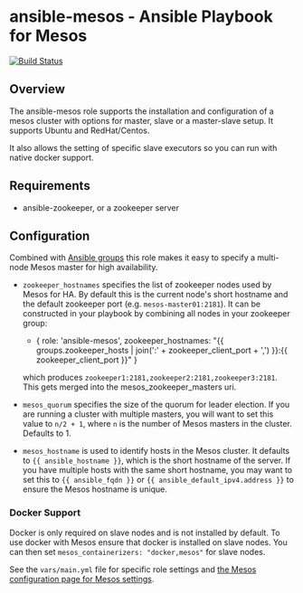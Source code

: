 ansible-mesos - Ansible Playbook for Mesos
=============

[![Build Status](https://travis-ci.org/AnsibleShipyard/ansible-mesos.svg?branch=master)](https://travis-ci.org/AnsibleShipyard/ansible-mesos)

## Overview

The ansible-mesos role supports the installation and configuration of a mesos cluster with options for master, slave or a master-slave setup. It supports Ubuntu and RedHat/Centos. 

It also allows the setting of specific slave executors so you can run with native docker support.

## Requirements
  
  - ansible-zookeeper, or a zookeeper server

## Configuration

Combined with [Ansible groups](http://docs.ansible.com/intro_inventory.html#hosts-and-groups) this role makes it easy to specify a multi-node Mesos master for high availability.

* `zookeeper_hostnames` specifies the list of zookeeper nodes used by Mesos for HA. By default this is the current node's short hostname and the default zookeeper port (e.g. `mesos-master01:2181`). It can be constructed in your playbook by combining all nodes in your zookeeper group:

     - { role: 'ansible-mesos', zookeeper_hostnames: "{{ groups.zookeeper_hosts | join(':' + zookeeper_client_port + ',')  }}:{{ zookeeper_client_port  }}" }

  which produces ```zookeeper1:2181,zookeeper2:2181,zookeeper3:2181```. This gets merged into the mesos_zookeeper_masters uri.
 
* `mesos_quorum` specifies the size of the quorum for leader election. If you are running a cluster with multiple masters, you will want to set this value to `n/2 + 1`, where `n` is the number of Mesos masters in the cluster. Defaults to 1.

* `mesos_hostname` is used to identify hosts in the Mesos cluster. It defaults to `{{ ansible_hostname }}`, which is the short hostname of the server. If you have multiple hosts with the same short hostname, you may want to set this to `{{ ansible_fqdn }}` or `{{ ansible_default_ipv4.address }}` to ensure the Mesos hostname is unique.

### Docker Support

Docker is only required on slave nodes and is not installed by default. To use docker with Mesos ensure that docker is installed on slave nodes. You can then set ```mesos_containerizers: "docker,mesos"``` for slave nodes.

See the ```vars/main.yml``` file for specific role settings and [the Mesos configuration page for Mesos settings](http://mesos.apache.org/documentation/latest/configuration/).
